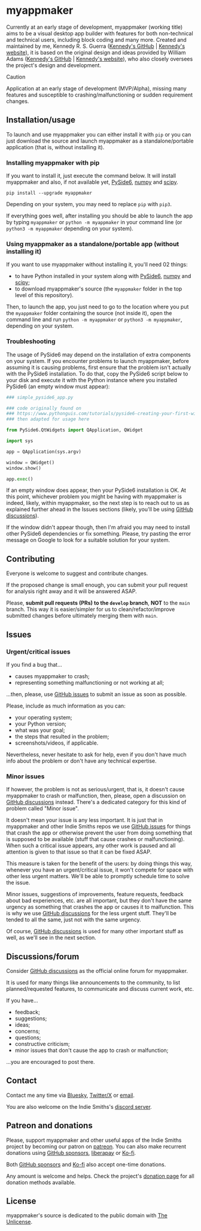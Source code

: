 
# myappmaker

Currently at an early stage of development, myappmaker (working title) aims to be a visual desktop app builder with features for both non-technical and technical users, including block coding and many more. Created and maintained by me, Kennedy R. S. Guerra ([Kennedy's GitHub][] | [Kennedy's website][]), it is based on the original design and ideas provided by William Adams ([Kennedy's GitHub][] | [Kennedy's website][]), who also closely oversees the project's design and development.

> [!CAUTION]
> Application at an early stage of development (MVP/Alpha), missing many features and susceptible to crashing/malfunctioning or sudden requirement changes.


## Installation/usage

To launch and use myappmaker you can either install it with `pip` or you can just download the source and launch myappmaker as a standalone/portable application (that is, without installing it).


### Installing myappmaker with pip

If you want to install it, just execute the command below. It will install myappmaker and also, if not available yet, [PySide6][], [numpy][] and [scipy][].

```
pip install --upgrade myappmaker
```

Depending on your system, you may need to replace `pip` with `pip3`.

If everything goes well, after installing you should be able to launch the app by typing `myappmaker` or `python -m myappmaker` in your command line (or `python3 -m myappmaker` depending on your system).


### Using myappmaker as a standalone/portable app (without installing it)

If you want to use myappmaker without installing it, you'll need 02 things:

- to have Python installed in your system along with [PySide6][], [numpy][] and [scipy][];
- to download myappmaker's source (the `myappmaker` folder in the top level of this repository).

Then, to launch the app, you just need to go to the location where you put the `myappmaker` folder containing the source (not inside it), open the command line and run `python -m myappmaker` or `python3 -m myappmaker`, depending on your system.


### Troubleshooting

The usage of PySide6 may depend on the installation of extra components on your system. If you encounter problems to launch myappmaker, before assuming it is causing problems, first ensure that the problem isn't actually with the PySide6 installation. To do that, copy the PySide6 script below to your disk and execute it with the Python instance where you installed PySide6 (an empty window must appear):

```python
### simple_pyside6_app.py

### code originally found on
### https://www.pythonguis.com/tutorials/pyside6-creating-your-first-window/
### then adapted for usage here

from PySide6.QtWidgets import QApplication, QWidget

import sys

app = QApplication(sys.argv)

window = QWidget()
window.show()

app.exec()
```

If an empty window does appear, then your PySide6 installation is OK. At this point, whichever problem you might be having with myappmaker is indeed, likely, within myappmaker, so the next step is to reach out to us as explained further ahead in the Issues sections (likely, you'll be using [GitHub discussions][]).

If the window didn't appear though, then I'm afraid you may need to install other PySide6 dependencies or fix something. Please, try pasting the error message on Google to look for a suitable solution for your system.


## Contributing

Everyone is welcome to suggest and contribute changes.

If the proposed change is small enough, you can submit your pull request for analysis right away and it will be answered ASAP.

Please, **submit pull requests (PRs) to the `develop` branch**, **NOT** to the `main` branch. This way it is easier/simpler for us to clean/refactor/improve submitted changes before ultimately merging them with `main`.


## Issues


### Urgent/critical issues

If you find a bug that...

- causes myappmaker to crash;
- representing something malfunctioning or not working at all;

...then, please, use [GitHub issues][] to submit an issue as soon as possible.

Please, include as much information as you can:

- your operating system;
- your Python version;
- what was your goal;
- the steps that resulted in the problem;
- screenshots/videos, if applicable.

Nevertheless, never hesitate to ask for help, even if you don't have much info about the problem or don't have any technical expertise.


### Minor issues

If however, the problem is not as serious/urgent, that is, it doesn't cause myappmaker to crash or malfunction, then, please, open a discussion on [GitHub discussions][] instead. There's a dedicated category for this kind of problem called "Minor issue".

It doesn't mean your issue is any less important. It is just that in myappmaker and other Indie Smiths repos we use [GitHub issues][] for things that crash the app or otherwise prevent the user from doing something that is supposed to be available (stuff that cause crashes or malfunctioning). When such a critical issue appears, any other work is paused and all attention is given to that issue so that it can be fixed ASAP.

This measure is taken for the benefit of the users: by doing things this way, whenever you have an urgent/critical issue, it won't compete for space with other less urgent matters. We'll be able to promptly schedule time to solve the issue.

Minor issues, suggestions of improvements, feature requests, feedback about bad experiences, etc. are all important, but they don't have the same urgency as something that crashes the app or causes it to malfunction. This is why we use [GitHub discussions][] for the less urgent stuff. They'll be tended to all the same, just not with the same urgency.

Of course, [GitHub discussions][] is used for many other important stuff as well, as we'll see in the next section.


## Discussions/forum

Consider [GitHub discussions][] as the official online forum for myappmaker.

It is used for many things like announcements to the community, to list planned/requested features, to communicate and discuss current work, etc.

If you have...

- feedback;
- suggestions;
- ideas;
- concerns;
- questions;
- constructive criticism;
- minor issues that don't cause the app to crash or malfunction;

...you are encouraged to post there.


## Contact

Contact me any time via [Bluesky][], [Twitter/X][] or [email][].

You are also welcome on the Indie Smiths's [discord server][].


## Patreon and donations

Please, support myappmaker and other useful apps of the Indie Smiths project by becoming our patron on [patreon][]. You can also make recurrent donations using [GitHub sponsors][], [liberapay][] or [Ko-fi][].

Both [GitHub sponsors][] and [Ko-fi][] also accept one-time donations.

Any amount is welcome and helps. Check the project's [donation page][] for all donation methods available.


## License

myappmaker's source is dedicated to the public domain with [The Unlicense][].



[Kennedy's GitHub]: https://github.com/KennedyRichard
[Kennedy's website]: https://kennedyrichard.com

[William's GitHub]: https://github.com/WillAdams
[William's website]: https://designinto3d.com/

[Bluesky]: https://bsky.app/profile/kennedyrichard.com
[Twitter/X]: https://x.com/KennedyRichard
[email]: mailto:kennedy@kennedyrichard.com
[discord server]: https://indiepython.com/discord

[patreon]: https://patreon.com/KennedyRichard
[GitHub sponsors]: https://github.com/sponsors/KennedyRichard
[liberapay]: https://liberapay.com/KennedyRichard
[Ko-fi]: https://ko-fi.com/kennedyrichard
[donation page]: https://indiepython.com/donate

[GitHub issues]: https://github.com/IndiePython/nodezator/issues
[GitHub discussions]: https://github.com/IndiePython/nodezator/discussions

[The Unlicense]: https://unlicense.org/

[PySide6]: https://doc.qt.io/qtforpython-6/
[numpy]: https://numpy.org
[scipy]: https://scipy.org
